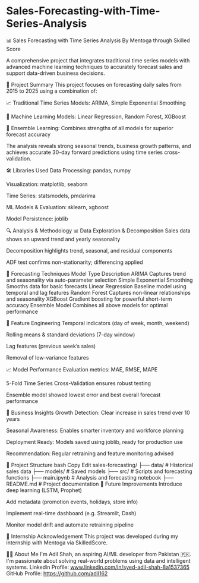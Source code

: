 # Sales-Forecasting-with-Time-Series-Analysis

📊 Sales Forecasting with Time Series Analysis
By Mentoga through Skilled Score

A comprehensive project that integrates traditional time series models with advanced machine learning techniques to accurately forecast sales and support data-driven business decisions.

🧾 Project Summary
This project focuses on forecasting daily sales from 2015 to 2025 using a combination of:

📈 Traditional Time Series Models: ARIMA, Simple Exponential Smoothing

🤖 Machine Learning Models: Linear Regression, Random Forest, XGBoost

🔄 Ensemble Learning: Combines strengths of all models for superior forecast accuracy

The analysis reveals strong seasonal trends, business growth patterns, and achieves accurate 30-day forward predictions using time series cross-validation.

🛠️ Libraries Used
Data Processing: pandas, numpy

Visualization: matplotlib, seaborn

Time Series: statsmodels, pmdarima

ML Models & Evaluation: sklearn, xgboost

Model Persistence: joblib

🔍 Analysis & Methodology
📊 Data Exploration & Decomposition
Sales data shows an upward trend and yearly seasonality

Decomposition highlights trend, seasonal, and residual components

ADF test confirms non-stationarity; differencing applied

🧠 Forecasting Techniques
Model Type	Description
ARIMA	Captures trend and seasonality via auto-parameter selection
Simple Exponential Smoothing	Smooths data for basic forecasts
Linear Regression	Baseline model using temporal and lag features
Random Forest	Captures non-linear relationships and seasonality
XGBoost	Gradient boosting for powerful short-term accuracy
Ensemble Model	Combines all above models for optimal performance

📅 Feature Engineering
Temporal indicators (day of week, month, weekend)

Rolling means & standard deviations (7-day window)

Lag features (previous week’s sales)

Removal of low-variance features

📈 Model Performance
Evaluation metrics: MAE, RMSE, MAPE

5-Fold Time Series Cross-Validation ensures robust testing

Ensemble model showed lowest error and best overall forecast performance

💼 Business Insights
Growth Detection: Clear increase in sales trend over 10 years

Seasonal Awareness: Enables smarter inventory and workforce planning

Deployment Ready: Models saved using joblib, ready for production use

Recommendation: Regular retraining and feature monitoring advised

📂 Project Structure
bash
Copy
Edit
sales-forecasting/
├── data/                      # Historical sales data
├── models/                    # Saved models
├── src/                       # Scripts and forecasting functions
├── main.ipynb                 # Analysis and forecasting notebook
├── README.md                  # Project documentation
🚀 Future Improvements
Introduce deep learning (LSTM, Prophet)

Add metadata (promotion events, holidays, store info)

Implement real-time dashboard (e.g. Streamlit, Dash)

Monitor model drift and automate retraining pipeline

🏅 Internship Acknowledgement
This project was developed during my internship with Mentoga via SkilledScore.

🙋‍♂️ About Me
I'm Adil Shah, an aspiring AI/ML developer from Pakistan 🇵🇰.
I'm passionate about solving real-world problems using data and intelligent systems.
Linkedin Profile: www.linkedin.com/in/syed-adil-shah-8a1537365
GitHub Profile: https://github.com/adil162
